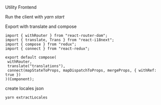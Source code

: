 Utility Frontend

Run the client with *yarn start*

Export with translate and compose
```
import { withRouter } from "react-router-dom";
import { translate, Trans } from "react-i18next";
import { compose } from "redux";
import { connect } from "react-redux";

export default compose(
 withRouter,
 translate("translations"),
 connect(mapStateToProps, mapDispatchToProps, mergeProps, { withRef: true })
)(Component);
```

create locales json
```
yarn extractLocales
```
